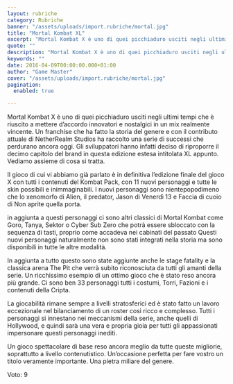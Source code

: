 ```yaml
---
layout: rubriche
category: Rubriche
banner: "/assets/uploads/import.rubriche/mortal.jpg"
title: "Mortal Kombat XL"
excerpt: "Mortal Kombat X è uno di quei picchiaduro usciti negli ultimi tempi che è riuscito a mettere d’accordo innovatori e nostalgici in un mix realmente vincente. Un franchise che ha fatto la storia del genere e con il contributo attuale di NetherRealm Studios ha raccolto una serie di successi che perdurano ancora oggi. Gli sviluppatori [&hellip"
quote: ""
description: "Mortal Kombat X è uno di quei picchiaduro usciti negli ultimi tempi che è riuscito a mettere d’accordo innovatori e nostalgici in un mix realmente vincente. Un franchise che ha fatto la storia del genere e con il contributo attuale di NetherRealm Studios ha raccolto una serie di successi che perdurano ancora oggi. Gli sviluppatori [&hellip"
keywords: ""
date: 2016-04-09T00:00:00.000+01:00
author: "Game Master"
cover: "/assets/uploads/import.rubriche/mortal.jpg"
pagination:
  enabled: true

---
```


  
Mortal Kombat X è uno di quei picchiaduro usciti negli ultimi tempi che è riuscito a mettere d’accordo innovatori e nostalgici in un mix realmente vincente. Un franchise che ha fatto la storia del genere e con il contributo attuale di NetherRealm Studios ha raccolto una serie di successi che perdurano ancora oggi. Gli sviluppatori hanno infatti deciso di riproporre il decimo capitolo del brand in questa edizione estesa intitolata XL appunto. Vediamo assieme di cosa si tratta.

Il gioco di cui vi abbiamo già parlato è in definitiva l’edizione finale del gioco X con tutti i contenuti del Kombat Pack, con 11 nuovi personaggi e tutte le skin possibili e inimmaginabili. I nuovi personaggi sono nientepopodimeno che lo xenomorfo di Alien, il predator, Jason di Venerdì 13 e Faccia di cuoio di Non aprite quella porta.

in aggiunta a questi personaggi ci sono altri classici di Mortal Kombat come Goro, Tanya, Sektor o Cyber Sub Zero che potrà essere sbloccato con la sequenza di tasti, proprio come accadeva nei cabinati del passato Questi nuovi personaggi naturalmente non sono stati integrati nella storia ma sono disponibili in tutte le altre modalità.

In aggiunta a tutto questo sono state aggiunte anche le stage fatality e la classica arena The Pit che verrà subito riconosciuta da tutti gli amanti della serie. Un ricchissimo esempio di un ottimo gioco che è stato reso ancora più grande. Ci sono ben 33 personaggi tutti i costumi, Torri, Fazioni e i contenuti della Cripta.

La giocabilità rimane sempre a livelli stratosferici ed è stato fatto un lavoro eccezionale nel bilanciamento di un roster così ricco e complesso. Tutti i personaggi si innestano nei meccanismi della serie, anche quelli di Hollywood, e quindi sarà una vera e propria gioia per tutti gli appassionati impersonare questi personaggi inediti.

Un gioco spettacolare di base reso ancora meglio da tutte queste migliorie, soprattutto a livello contenutistico. Un’occasione perfetta per fare vostro un titolo veramente importante. Una pietra miliare del genere.

Voto: 9